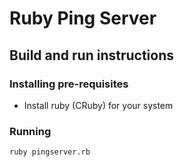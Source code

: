 # Ruby Ping Server

## Build and run instructions

### Installing pre-requisites

- Install ruby (CRuby) for your system

### Running

```bash
ruby pingserver.rb
```
